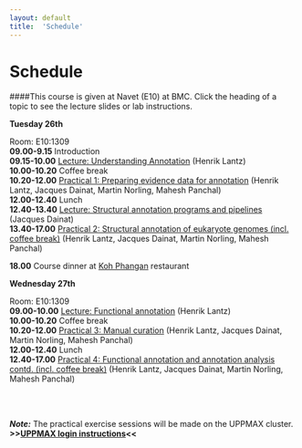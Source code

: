 ```yaml
---
layout: default
title:  'Schedule'
---
```


# Schedule

####This course is given at Navet (E10) at BMC. Click the heading of a topic to see the lecture slides or lab instructions.

**Tuesday 26th** 

Room: E10:1309  
**09.00-9.15** Introduction  
**09.15-10.00** [Lecture: Understanding Annotation](files/Annotation_course_apr2015.pdf) (Henrik Lantz)  
**10.00-10.20** Coffee break  
**10.20-12.00** [Practical 1: Preparing evidence data for annotation](practical_session/ExcerciseEvidence) (Henrik Lantz, Jacques Dainat, Martin Norling, Mahesh Panchal)  
**12.00-12.40** Lunch  
**12.40-13.40** [Lecture: Structural annotation programs and pipelines](files/BILS_Annot_Methods_2015_pipelines.pdf) (Jacques Dainat)  
**13.40-17.00** [Practical 2: Structural annotation of eukaryote genomes (incl. coffee break)](practical_session/ExerciseGeneBuilding) (Henrik Lantz, Jacques Dainat, Martin Norling, Mahesh Panchal)  

**18.00** Course dinner at [Koh Phangan](http://www.kohphangan.se/#) restaurant

**Wednesday 27th** 

Room: E10:1309  
**09.00-10.00** [Lecture: Functional annotation](files/Functional_annotation_Apr2015.pdf) (Henrik Lantz)  
**10.00-10.20** Coffee break  
**10.20-12.00** [Practical 3: Manual curation](practical_session/ExerciseManCuration) (Henrik Lantz, Jacques Dainat, Martin Norling, Mahesh Panchal)  
**12.00-12.40** Lunch  
**12.40-17.00** [Practical 4: Functional annotation and annotation analysis contd. (incl. coffee break)](practical_session/ExerciseFuncAnnotInterp) (Henrik Lantz, Jacques Dainat, Martin Norling, Mahesh Panchal)  


<br/>
<br/>

***Note:***
The practical exercise sessions will be made on the UPPMAX cluster. **>>[UPPMAX login instructions](practical_session/LoginInstructions)<<**
